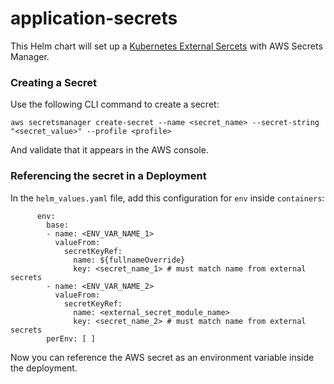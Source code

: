 # application-secrets

This Helm chart will set up a [Kubernetes External Sercets](https://github.com/external-secrets/kubernetes-external-secrets#kubernetes-external-secrets) with AWS Secrets Manager. 

### Creating a Secret
Use the following CLI command to create a secret:
```
aws secretsmanager create-secret --name <secret_name> --secret-string "<secret_value>" --profile <profile>
```
And validate that it appears in the AWS console.

### Referencing the secret in a Deployment
In the `helm_values.yaml` file, add this configuration for `env` inside `containers`:
```
      env:
        base:
        - name: <ENV_VAR_NAME_1>
          valueFrom: 
            secretKeyRef:
              name: ${fullnameOverride}
              key: <secret_name_1> # must match name from external secrets
        - name: <ENV_VAR_NAME_2>
          valueFrom: 
            secretKeyRef:
              name: <external_secret_module_name>
              key: <secret_name_2> # must match name from external secrets
        perEnv: [ ]
```

Now you can reference the AWS secret as an environment variable inside the deployment.
